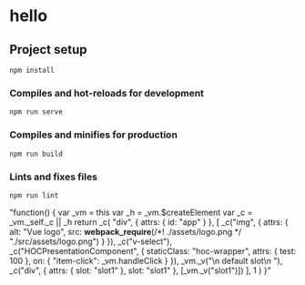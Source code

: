 # hello

## Project setup
```
npm install
```

### Compiles and hot-reloads for development
```
npm run serve
```

### Compiles and minifies for production
```
npm run build
```

### Lints and fixes files
```
npm run lint
```

"function() {
  var _vm = this
  var _h = _vm.$createElement
  var _c = _vm._self._c || _h
  return _c(
    "div",
    { attrs: { id: "app" } },
    [
      _c("img", {
        attrs: { alt: "Vue logo", src: __webpack_require__(/*! ./assets/logo.png */ "./src/assets/logo.png") }
      }),
      _c("v-select"),
      _c("HOCPresentationComponent", {
        staticClass: "hoc-wrapper",
        attrs: { test: 100 },
        on: { "item-click": _vm.handleClick }
      }),
      _vm._v("\n    default slot\n   "),
      _c("div", { attrs: { slot: "slot1" }, slot: "slot1" }, [_vm._v("slot1")])
    ],
    1
  )
}"